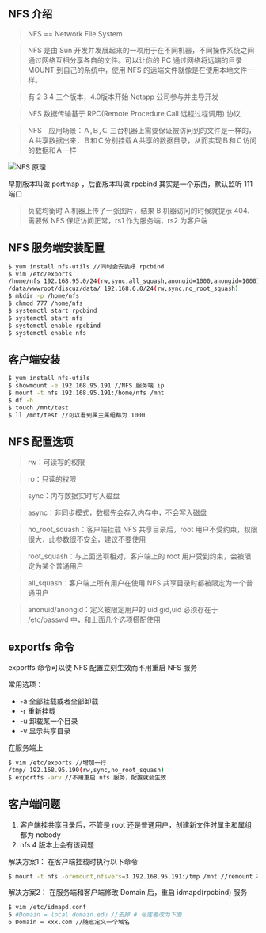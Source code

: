 ## NFS 介绍
> NFS == Network File System

> NFS 是由 Sun 开发并发展起来的一项用于在不同机器，不同操作系统之间通过网络互相分享各自的文件。可以让你的 PC 通过网络将远端的目录 MOUNT 到自己的系统中，使用 NFS 的远端文件就像是在使用本地文件一样。

> 有 2 3 4 三个版本，4.0版本开始 Netapp 公司参与并主导开发

> NFS 数据传输基于 RPC(Remote Procedure Call 远程过程调用) 协议

> NFS　应用场景：Ａ,Ｂ,Ｃ 三台机器上需要保证被访问到的文件是一样的，Ａ共享数据出来，Ｂ和Ｃ分别挂载Ａ共享的数据目录，从而实现Ｂ和Ｃ访问的数据和Ａ一样

![NFS 原理](https://images.gitee.com/uploads/images/2018/1118/180948_370cb8f0_922657.png "屏幕截图.png")

早期版本叫做 portmap ，后面版本叫做 rpcbind 其实是一个东西，默认监听 111 端口

> 负载均衡时 A 机器上传了一张图片，结果 B 机器访问的时候就提示 404. 需要做 NFS 保证访问正常，rs1 作为服务端，rs2 为客户端

## NFS 服务端安装配置
```bash
$ yum install nfs-utils //同时会安装好 rpcbind
$ vim /etc/exports
/home/nfs 192.168.95.0/24(rw,sync,all_squash,anonuid=1000,anongid=1000)
/data/wwwroot/discuz/data/ 192.168.6.0/24(rw,sync,no_root_squash)
$ mkdir -p /home/nfs
$ chmod 777 /home/nfs
$ systemctl start rpcbind
$ systemctl start nfs
$ systemctl enable rpcbind
$ systemctl enable nfs
```
## 客户端安装
```bash
$ yum install nfs-utils
$ showmount -e 192.168.95.191 //NFS 服务端 ip
$ mount -t nfs 192.168.95.191:/home/nfs /mnt
$ df -h
$ touch /mnt/test
$ ll /mnt/test //可以看到属主属组都为 1000
```

## NFS 配置选项
> rw：可读写的权限

> ro：只读的权限

> sync：内存数据实时写入磁盘

> async：非同步模式，数据先会存入内存中，不会写入磁盘

> no_root_squash：客户端挂载 NFS 共享目录后，root 用户不受约束，权限很大，此参数很不安全，建议不要使用

> root_squash：与上面选项相对，客户端上的 root 用户受到约束，会被限定为某个普通用户

> all_squash：客户端上所有用户在使用 NFS 共享目录时都被限定为一个普通用户

> anonuid/anongid：定义被限定用户的 uid gid,uid 必须存在于 /etc/passwd 中，和上面几个选项搭配使用

## exportfs 命令
exportfs 命令可以使 NFS 配置立刻生效而不用重启 NFS 服务

常用选项：
- -a 全部挂载或者全部卸载
- -r 重新挂载
- -u 卸载某一个目录
- -v 显示共享目录

在服务端上
```bash
$ vim /etc/exports //增加一行
/tmp/ 192.168.95.190(rw,sync,no_root_squash)
$ exportfs -arv //不用重启 nfs 服务，配置就会生效
```

## 客户端问题

1. 客户端挂共享目录后，不管是 root 还是普通用户，创建新文件时属主和属组都为 nobody
2. nfs 4 版本上会有该问题

解决方案1：
在客户端挂载时执行以下命令
```bash
$ mount -t nfs -oremount,nfsvers=3 192.168.95.191:/tmp /mnt //remount 不用卸载，重新挂载，nfsvers 指定版本为3
```

解决方案2：
在服务端和客户端修改 Domain 后，重启 idmapd(rpcbind) 服务
```bash
$ vim /etc/idmapd.conf
5 #Domain = local.domain.edu //去掉 # 号或者改为下面
6 Domain = xxx.com //随意定义一个域名
```